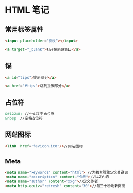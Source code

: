 # HTML 笔记

## 常用标签属性
```html
<input placeholder="预设"></input>

<a target="_blank">打开在新建窗口</a>
```

## 锚
```html
<a id="tips">提示部分</a>

<a href="#tips">跳到提示部分</a>
```


## 占位符
```html
&#12288; //中文汉字占位符
&nbsp; //空格占位符
```



## 网站图标
```html
<link  href="favicon.ico"/>//网站图标
```



## Meta
```html
<meta name="keywords" content="html"> //为搜索引擎定义关键词
<meta name="description" content="免费">//描述内容
<meta name="author" content="xxg">//定义作者
<meta http-equiv="refresh" content="30">//每三十秒刷新页面
```